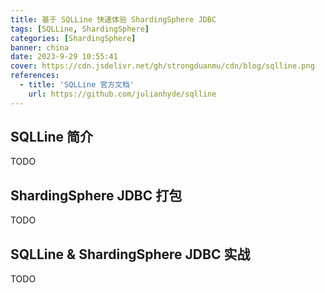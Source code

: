 ```yaml
---
title: 基于 SQLLine 快速体验 ShardingSphere JDBC
tags: [SQLLine, ShardingSphere]
categories: [ShardingSphere]
banner: china
date: 2023-9-29 10:55:41
cover: https://cdn.jsdelivr.net/gh/strongduanmu/cdn/blog/sqlline.png
references:
  - title: 'SQLLine 官方文档'
    url: https://github.com/julianhyde/sqlline
---
```


## SQLLine 简介

TODO

## ShardingSphere JDBC 打包

TODO

## SQLLine & ShardingSphere JDBC 实战

TODO
